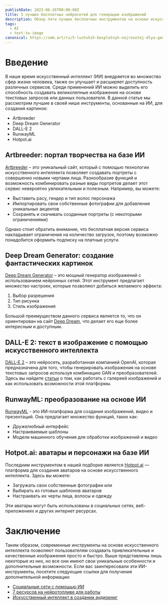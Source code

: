 ```yaml
---
publishDate: 2023-06-26T00:00:00Z
title: 5 лучших бесплатных нейросетей для генерации изображений
description: Обзор пяти лучших бесплатных инструментов на основе искусственного интеллекта для создания изображений. Узнайте о функциях и возможностях Artbreeder, Deep Dream Generator, DALL-E 2, RunwayML и Hotpot.ai.
tags:
  - AI
  - text-to-image
canonical: https://smm.art/ru/5-luchshih-besplatnyh-nejrosetej-dlya-generacii-izobrazhenij
---
```


# Введение

В наше время искусственный интеллект (ИИ) внедряется во множество сфер жизни человека, также он улучшает и расширяет доступность различных сервисов. Среди применений ИИ можно выделить его способность создавать великолепные изображения на основе текстовых запросов или данных пользователя. В данной статье мы рассмотрим лучшие в своей нише инструменты, основанные на ИИ, для создания картинок:

- Artbreeder
- Deep Dream Generator
- DALL-E 2
- RunwayML
- Hotpot.ai

## Artbreeder: портал творчества на базе ИИ

[Artbreeder](https://www.artbreeder.com/) – это уникальный сайт, который с помощью технологии искусственного интеллекта позволяет создавать портреты с совершенно новыми чертами лица. Разнообразие функций и возможность комбинировать разные виды портретов делает этот сервис невероятно увлекательным и полезным. Например, вы можете:

* Выставить расу, гендер и тип волос персонажа
* Импортировать свои собственные фотографии для добавления уникальных акцентов
* Сохранять и скачивать созданные портреты (с некоторыми ограничениями)

Однако стоит обратить внимание, что бесплатная версия сервиса накладывает ограничения на количество загрузок, поэтому возможно понадобится оформить подписку на платные услуги.

## Deep Dream Generator: создание фантастических картинок

[Deep Dream Generator](https://deepdreamgenerator.com/) – это мощный генератор изображений с использованием нейронных сетей. Этот инструмент предлагает множество настроек, которые позволяют добиться желаемого эффекта:

1. Выбор разрешения
2. Тип рисунка
3. Стиль изображения

Большой преимуществом данного сервиса является то, что он ориентирован на сайт [Deep Dream](https://en.wikipedia.org/wiki/DeepDream), что делает его еще более интересным и доступным.

## DALL-E 2: текст в изображение с помощью искусственного интеллекта

[DALL-E 2](https://openai.com/dall-e-2/) – это нейросеть, разработанная компанией OpenAI, которая предназначена для того, чтобы генерировать изображения на основе текстовых запросов используя комбинацию GAN и преобразователей. Здесь вы найдете [статьи]((/ai-kotorie-pomogut-v-razrulivanii-rabochih-protsessov)) о том, как работать с галереей изображений и как использовать возможности этой платформы.

## RunwayML: преобразование на основе ИИ

[RunwayML](https://runwayml.com/) - это ИИ-платформа для создания изображений, видео и презентаций. Она предлагает множество функций, таких как:

  * Дружелюбный интерфейс
  * Настраиваемые шаблоны
  * Модели машинного обучения для обработки изображений и видео

## Hotpot.ai: аватары и персонажи на базе ИИ

Последним инструментом в нашей подборке является [Hotpot.ai](https://hotpot.ai/art-generator) — платформа для создания аватаров на основе искусственного интеллекта. Здесь вы можете:

  * Загружать свои собственные фотографии или
  * Выбирать из готовых шаблонов аватаров
  * Настраивать их черты лица, волосы и одежду

Эти аватары могут быть использованы в социальных сетях, веб-приложениях и других интернет ресурсах.

# Заключение

Таким образом, современные инструменты на основе искусственного интеллекта позволяют пользователям создавать привлекательные и качественные изображения просто и быстро. Выше представлены лишь некоторые из них, но все они имеют свои уникальные особенности и дополнительные возможности. Если вас заинтересовали эти ИИ-инструменты, посетите следующие ссылки для получения дополнительной информации:

- [Социальные сети с помощью ИИ](/ru/paren-tselii-mesyats-vyol-svoi-sotsial-nie-seti-ispol-zuya-ii-i-nikto-iz-ego-druzei-etogo-ne-zametil/)
- [7 ресурсов на нейротопливе для работы](/ru/7-resursov-na-neirotoplive-kotorie-prigodyatsya-tebe-v-rabote/)
- [Искусственный интеллект в создании аудиокниг](/ru/otlichnaya-ficha-dlya-knigolyubov-apple-nachali-ispol-zovat-ai-dlya-sozdaniya-audioknig/)
